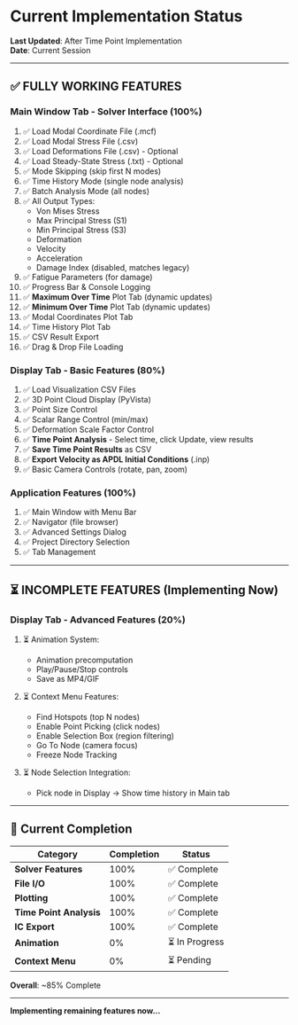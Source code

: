 # Current Implementation Status

**Last Updated**: After Time Point Implementation  
**Date**: Current Session

---

## ✅ **FULLY WORKING FEATURES**

### Main Window Tab - Solver Interface (100%)
1. ✅ Load Modal Coordinate File (.mcf)
2. ✅ Load Modal Stress File (.csv)
3. ✅ Load Deformations File (.csv) - Optional
4. ✅ Load Steady-State Stress (.txt) - Optional
5. ✅ Mode Skipping (skip first N modes)
6. ✅ Time History Mode (single node analysis)
7. ✅ Batch Analysis Mode (all nodes)
8. ✅ All Output Types:
   - Von Mises Stress
   - Max Principal Stress (S1)
   - Min Principal Stress (S3)
   - Deformation
   - Velocity
   - Acceleration
   - Damage Index (disabled, matches legacy)
9. ✅ Fatigue Parameters (for damage)
10. ✅ Progress Bar & Console Logging
11. ✅ **Maximum Over Time** Plot Tab (dynamic updates)
12. ✅ **Minimum Over Time** Plot Tab (dynamic updates)
13. ✅ Modal Coordinates Plot Tab
14. ✅ Time History Plot Tab
15. ✅ CSV Result Export
16. ✅ Drag & Drop File Loading

### Display Tab - Basic Features (80%)
1. ✅ Load Visualization CSV Files
2. ✅ 3D Point Cloud Display (PyVista)
3. ✅ Point Size Control
4. ✅ Scalar Range Control (min/max)
5. ✅ Deformation Scale Factor Control
6. ✅ **Time Point Analysis** - Select time, click Update, view results
7. ✅ **Save Time Point Results** as CSV
8. ✅ **Export Velocity as APDL Initial Conditions** (.inp)
9. ✅ Basic Camera Controls (rotate, pan, zoom)

### Application Features (100%)
1. ✅ Main Window with Menu Bar
2. ✅ Navigator (file browser)
3. ✅ Advanced Settings Dialog
4. ✅ Project Directory Selection
5. ✅ Tab Management

---

## ⏳ **INCOMPLETE FEATURES** (Implementing Now)

### Display Tab - Advanced Features (20%)
1. ⏳ Animation System:
   - Animation precomputation
   - Play/Pause/Stop controls
   - Save as MP4/GIF
   
2. ⏳ Context Menu Features:
   - Find Hotspots (top N nodes)
   - Enable Point Picking (click nodes)
   - Enable Selection Box (region filtering)
   - Go To Node (camera focus)
   - Freeze Node Tracking
   
3. ⏳ Node Selection Integration:
   - Pick node in Display → Show time history in Main tab

---

## 🎯 Current Completion

| Category | Completion | Status |
|----------|------------|--------|
| **Solver Features** | 100% | ✅ Complete |
| **File I/O** | 100% | ✅ Complete |
| **Plotting** | 100% | ✅ Complete |
| **Time Point Analysis** | 100% | ✅ Complete |
| **IC Export** | 100% | ✅ Complete |
| **Animation** | 0% | ⏳ In Progress |
| **Context Menu** | 0% | ⏳ Pending |

**Overall**: ~85% Complete

---

**Implementing remaining features now...**

